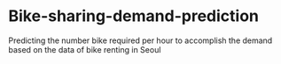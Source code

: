 # Bike-sharing-demand-prediction
Predicting the number bike required per hour to accomplish the demand based on the data of bike renting in Seoul
